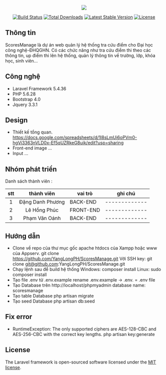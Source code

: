 <p align="center"><img src="https://laravel.com/assets/img/components/logo-laravel.svg"></p>

<p align="center">
<a href="https://travis-ci.org/laravel/framework"><img src="https://travis-ci.org/laravel/framework.svg" alt="Build Status"></a>
<a href="https://packagist.org/packages/laravel/framework"><img src="https://poser.pugx.org/laravel/framework/d/total.svg" alt="Total Downloads"></a>
<a href="https://packagist.org/packages/laravel/framework"><img src="https://poser.pugx.org/laravel/framework/v/stable.svg" alt="Latest Stable Version"></a>
<a href="https://packagist.org/packages/laravel/framework"><img src="https://poser.pugx.org/laravel/framework/license.svg" alt="License"></a>
</p>

## Thông tin
ScoresManage là dự án web quản lý hệ thống tra cứu điểm cho Đại học công nghệ-ĐHQGHN.
Có các chức năng như tra cứu điểm thi theo các thông tin, up điểm thi lên hệ thống, quản lý thông tin về trường, lớp, khóa học, sinh viên...

## Công nghệ
- Laravel Framework 5.4.36
- PHP 5.6.28
- Bootstrap 4.0
- Jquery 3.3.1

## Design
- Thiết kế tổng quan.  
    https://docs.google.com/spreadsheets/d/1l8sLmUi6oPVm0-hgVi3363nVLD0x-Ef5qUZRkeG8uik/edit?usp=sharing
- Front-end image
    ...
- Input
    ...
## Nhóm phát triển

Danh sách thành viên :

| stt   |    thành viên     | vai trò   | ghi chú       |
|:-----:|:----------------: |---------  |-------------  |
| 1     | Đặng Danh Phương  | BACK-END  |-------------  |
| 2     | Lê Hồng Phúc      | FRONT-END |-------------  |
| 3     | Phạm Văn Oánh     | BACK-END  |-------------  |

## Hướng dẫn
- Clone về repo của thư mục gốc apache htdocs của Xampp hoặc www của Appserv.
    git clone https://github.com/YangLongPH/ScoresManage.git
    Với SSH key:
    git clone git@github.com:YangLongPH/ScoresManage.git
- Chạy lệnh sau để build hệ thống
    Windows:
        composer install
    Linux:
        sudo composer install
- Tạo file .env từ .env.example
    rename .env.example -> .env. = .env file
- Tạo Database trên http://localhost/phpmyadmin
    database name: scoresmanage
- Tạo table Database
    php artisan migrate
- Tạo seed Database
    php artisan db:seed
## Fix error
- RuntimeException: The only supported ciphers are AES-128-CBC and AES-256-CBC with the correct key lengths.
    php artisan key:generate
## License

The Laravel framework is open-sourced software licensed under the [MIT license](http://opensource.org/licenses/MIT).
